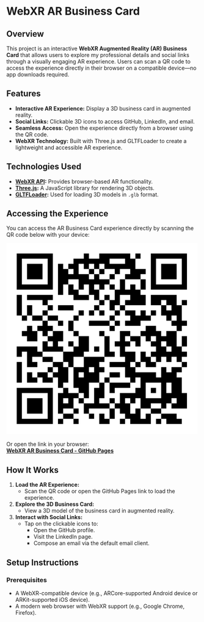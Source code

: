 # **WebXR AR Business Card**

## **Overview**
This project is an interactive **WebXR Augmented Reality (AR) Business Card** that allows users to explore my professional details and social links through a visually engaging AR experience. Users can scan a QR code to access the experience directly in their browser on a compatible device—no app downloads required.

## **Features**
- **Interactive AR Experience:** Display a 3D business card in augmented reality.
- **Social Links:** Clickable 3D icons to access GitHub, LinkedIn, and email.
- **Seamless Access:** Open the experience directly from a browser using the QR code.
- **WebXR Technology:** Built with Three.js and GLTFLoader to create a lightweight and accessible AR experience.

## **Technologies Used**
- **[WebXR API](https://immersive-web.github.io/webxr/):** Provides browser-based AR functionality.
- **[Three.js](https://threejs.org/):** A JavaScript library for rendering 3D objects.
- **[GLTFLoader](https://threejs.org/docs/#examples/en/loaders/GLTFLoader):** Used for loading 3D models in `.glb` format.


## **Accessing the Experience**
You can access the AR Business Card experience directly by scanning the QR code below with your device:

![AR Business Card QR Code](https://raw.githubusercontent.com/clay-creates/WebXR_ARBusinessCard/main/ARBusinessCard%20QR%20Code.png)

Or open the link in your browser:  
**[WebXR AR Business Card - GitHub Pages](https://clay-creates.github.io/WebXR_ARBusinessCard/)**

## **How It Works**
1. **Load the AR Experience:**
   - Scan the QR code or open the GitHub Pages link to load the experience.
2. **Explore the 3D Business Card:**
   - View a 3D model of the business card in augmented reality.
3. **Interact with Social Links:**
   - Tap on the clickable icons to:
     - Open the GitHub profile.
     - Visit the LinkedIn page.
     - Compose an email via the default email client.

## **Setup Instructions**
### **Prerequisites**
- A WebXR-compatible device (e.g., ARCore-supported Android device or ARKit-supported iOS device).
- A modern web browser with WebXR support (e.g., Google Chrome, Firefox).
